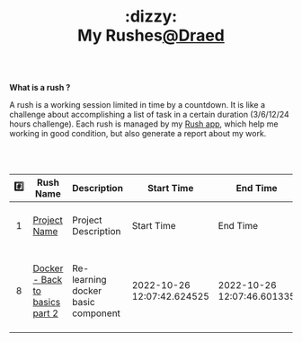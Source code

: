 <h1 align="center">:dizzy:<br><a href="https://github.com/Draed"></a>My Rushes<a href="https://github.com/Draed">@Draed</a>
  </h1>
<br><br>

**What is a rush ?**
<!-- <blockquote>  -->
A rush is a working session limited in time by a countdown. It is like a challenge about accomplishing a list of task in a certain duration (3/6/12/24 hours challenge). Each rush is managed by my [Rush app](https://github.com/Draed/rush_app), which help me working in good condition, but also generate a report about my work.
<!-- </blockquote>  -->

<br><br>

| :hash: | Rush Name | Description | Start Time | End Time | Duration |
|:--------:|---------|-------------|-----------|-----------|-----------|
| 1 | [Project Name](https://Draed.github.io)| <br> Project Description <br><br> | Start Time | End Time | Duration || :8: | [Docker - Back to basics part 2](/reports/Draed) | <br> Re-learning docker basic component <br><br> | 2022-10-26 12:02:54.315553 | 2022-10-26 12:02:59.837752 | 0:00:05.522199 | 
| 8 | [Docker - Back to basics part 2](/0_reports/report_8_26-Oct-2022.pdf) | <br> Re-learning docker basic component <br><br> | 2022-10-26 12:07:42.624525 | 2022-10-26 12:07:46.601335 | 0:00:03.976810 | 
